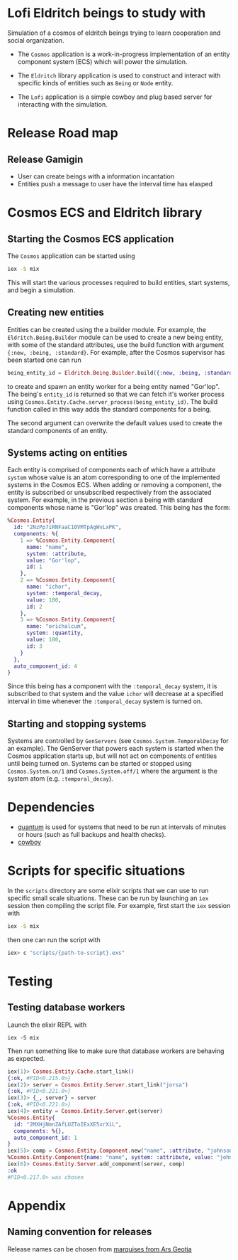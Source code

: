 # Lofi Eldritch beings to study with
Simulation of a cosmos of eldritch beings trying to learn cooperation and social organization.

- The `Cosmos` application is a work-in-progress implementation of an
   entity component system (ECS) which will power the simulation.

- The `Eldritch` library application is used to construct and interact with specific
kinds of entities such as `Being` or `Node` entity.

- The `Lofi` application is a simple cowboy and plug based server for interacting with the simulation.

# Release Road map


## Release Gamigin 

- User can create beings with a information incantation
- Entities push a message to user have the interval time has elasped

# Cosmos ECS and Eldritch library

## Starting the Cosmos ECS application

The `Cosmos` application can be started using
``` bash 
iex -S mix
```

This will start the various processes required to build entities, start 
systems, and begin a simulation.

## Creating new entities

Entities can be created using the a builder module. 
For example, the `Eldritch.Being.Builder` module can be used to create a
new being entity, with some of the standard attributes, use the build function
with argument `{:new, :being, :standard}`. For example, after the Cosmos supervisor
has been started one can run
``` elixir
being_entity_id = Eldritch.Being.Builder.build({:new, :being, :standard}, %{"name" => "Gor'lop"})
```
to create and spawn an entity worker for a being entity named "Gor'lop". The being's
`entity_id` is returned so that we can fetch it's worker process using
`Cosmos.Entity.Cache.server_process(being_entity_id)`.
The build function called in this way adds the standard components for a being.

The second argument can overwrite the default values used to create the standard
components of an entity.

## Systems acting on entities

Each entity is comprised of components each of which have a attribute `system` whose
value is an atom corresponding to one of the implemented systems in the Cosmos ECS.
When adding or removing a component, the entity is subscribed or unsubscribed respectively
from the associated system. For example, in the previous section a being with standard
components whose name is "Gor'lop" was created. This being has the form:

``` elixir
%Cosmos.Entity{
  id: "2NzPp7iRNFaaC10VMTpAgWvLxPK",
  components: %{
    1 => %Cosmos.Entity.Component{
      name: "name",
      system: :attribute,
      value: "Gor'lop",
      id: 1
    },
    2 => %Cosmos.Entity.Component{
      name: "ichor",
      system: :temporal_decay,
      value: 100,
      id: 2
    },
    3 => %Cosmos.Entity.Component{
      name: "orichalcum",
      system: :quantity,
      value: 100,
      id: 3
    }
  },
  auto_component_id: 4
}
```

Since this being has a component with the `:temporal_decay` system, it is subscribed
to that system and the value `ichor` will decrease at a specified interval in time whenever
the `:temporal_decay` system is turned on. 

## Starting and stopping systems

Systems are controlled by `GenServers` (see `Cosmos.System.TemporalDecay` for an example).
The GenServer that powers each system is started when the Cosmos application starts up, 
but will not act on components of entities until being turned on.
Systems can be started or stopped using `Cosmos.System.on/1` and `Cosmos.System.off/1`
where the argument is the system atom (e.g. `:temporal_decay`).

# Dependencies
- [quantum](https://hexdocs.pm/quantum/readme.html) is used for systems that need
  to be run at intervals of minutes or hours (such as full backups and health checks).
- [cowboy](https://hexdocs/pm/cowboy/readme.html)


# Scripts for specific situations

In the `scripts` directory are some elixir scripts that we can use to run specific small scale situations.
These can be run by launching an `iex` session then compiling the script file. For example, first
start the `iex` session with

``` bash
iex -S mix
```

then one can run the script with

``` elixir
iex> c "scripts/{path-to-script}.exs"
```

# Testing

## Testing database workers

Launch the elixir REPL with
``` shell
iex -S mix
```

Then run something like to make sure that database workers
are behaving as expected.
``` elixir
iex(1)> Cosmos.Entity.Cache.start_link()
{:ok, #PID<0.215.0>}
iex(2)> server = Cosmos.Entity.Server.start_link("jorsa")
{:ok, #PID<0.221.0>}
iex(3)> {_, server} = server
{:ok, #PID<0.221.0>}
iex(4)> entity = Cosmos.Entity.Server.get(server)
%Cosmos.Entity{
  id: "2MXHjNmnZAfLUZToIExXE5xrXiL",
  components: %{},
  auto_component_id: 1
}
iex(5)> comp = Cosmos.Entity.Component.new("name", :attribute, "johnson")
%Cosmos.Entity.Component{name: "name", system: :attribute, value: "johnson", id: nil}
iex(6)> Cosmos.Entity.Server.add_component(server, comp)
:ok
#PID<0.217.0> was chosen
```

# Appendix

## Naming convention for releases
Release names can be chosen from 
[marquises from Ars Geotia](https://en.wikipedia.org/wiki/List_of_demons_in_the_Ars_Goetia#Marquises)
